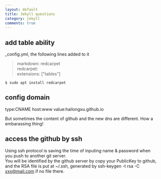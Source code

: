 ```yaml
---
layout: default
title: Jekyll questions
category: jekyll 
comments: true
---
```



## add table ability
\_config.yml, the following lines added to it  
> markdown: redcarpet  
redcarpet:  
	extensions: ["tables"] 

`$ sudo apt install redcarpet `

## config domain
type:CNAME host:www value:hailongxu.github.io

But sometimes the content of github and the new dns are different. How a embarassing thing!

## access the github by ssh
Using ssh protocol is saving the time of inputing name & password when you push to another git server.  
You will be identified by the github server by copy your PublicKey to github, and the RSA file is put at ~/.ssh, generated by ssh-keygen -t rsa -C xxx@mail.com if no file there.
